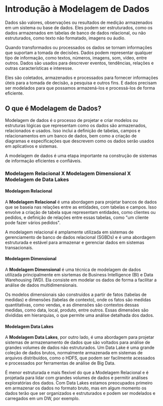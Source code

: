 # Introdução à Modelagem de Dados

Dados são valores, observações ou resultados de medição armazenados em um sistema ou base de dados. Eles podem ser estruturados, como os dados armazenados em tabelas de banco de dados relacional, ou não estruturados, como texto não formatado, imagens ou áudio.

Quando transformados ou processados os dados se tornam informações que suportam a tomada de decisões. Dados podem representar qualquer tipo de informação, como textos, números, imagens, som, vídeo, entre outros. Dados são usados para descrever eventos, tendências, relações e outras características e interesse.

Eles são coletados, armazenados e processados para fornecer informações úteis para a tomada de decisão, a pesquisa e outros fins. E dados precisam ser modelados para que possamos armazená-los e processá-los de forma eficiente.

## O que é Modelagem de Dados?

Modelagem de dados é o processo de projetar e criar modelos ou estruturas lógicas que representam como os dados são armazenados, relacionados e usados. Isso inclui a definição de tabelas, campos e relacionamentos em um banco de dados, bem como a criação de diagramas e especificações que descrevem como os dados serão usados em aplicativos e sistemas.

A modelagem de dados é uma etapa importante na construção de sistemas de informação eficientes e confiáveis.

### Modelagem Relacional X Modelagem Dimensional X Modelagem de Data Lakes

#### Modelagem Relacional

A **Modelagem Relacional** é uma abordagem para projetar bancos de dados que se baseia nas relações entre as entidades, com tabelas e campos. Isso envolve a criação de tabela sque representam entidades, como clientes ou pedidos, e definição de relações entre essas tabelas, como "um cliente pode fazer vários pedidos".

A modelagem relacional é amplamente utilizada em sistemas de gerenciamento de banco de dados relacional (SGBDs) e é uma abordagem estruturada e estável para armazenar e gerenciar dados em sistemas transacionais.

#### Modelagem Dimensional

A **Modelagem Dimensional** é uma técnica de modelagem de dados utilizada principalmente em sisrtemas de Business Intelligence (BI) e Data Warehousing (WD). Ela consiste em modelar os dados de forma a facilitar a análise de dados multidimensionais.

Os modelos dimensionais são construídos a partir de fatos (tabelas de medidas) e dimensões (tabelas de contexto), onde os fatos são medidas quantitativas, como vendas, e as dimensões são contextos dessas medidas, como data, local, produto, entre outros. Essas dimensões são divididas em hierarquias, o que permite uma análise detalhada dos dados.

#### Modelagem Data Lakes

A **Modelagem Data Lakes**, por outro lado, é uma abordagem para projetar sistemas de armazenamento de dados que são voltados para análise de grandes volumes de dados não estruturados. Um Data Lake é uma grande coleção de dados brutos, normalmente armazenada em sistemas de arquivos distribuídos, como o HDFS, que podem ser facilmente acessados e processados por ferramentas de análise de Big Data.

É menor estruturada e mais flexível do que a Modelagem Relacional e é projetada para lidar com grandes volumes de dados e permitir análises exploratórias dos dados. Com Data Lakes estamos preocupados primeiro em armazenar os dados no formato bruto, mas em algum momento os dados terão que ser organizados e estruturados e podem ser modelados e carregados em um DW, por exemplo.